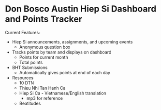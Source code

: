 # Don Bosco Austin Hiep Si Dashboard and Points Tracker
Current Features:
* Hiep Si announcements, assignments, and upcoming events
  * Anonymous question box
* Tracks points by team and displays on dashboard
  * Points for current month
  * Total points
* BHT Submissions
  * Automatically gives points at end of each day
* Resources
  * 10 DTN
  * Thieu Nhi Tan Hanh Ca
  * Hiep Si Ca - Vietnamese/English translation
    * mp3 for reference
  * Beatitudes
